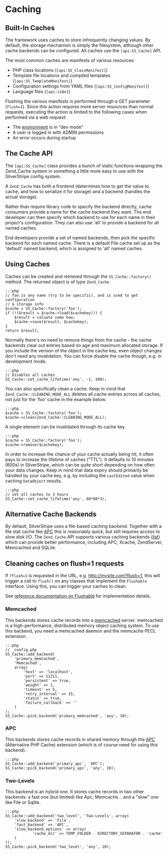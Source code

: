 # Caching

## Built-In Caches

The framework uses caches to store infrequently changing values.
By default, the storage mechanism is simply the filesystem, although
other cache backends can be configured. All caches use the `[api:SS_Cache]` API.

The most common caches are manifests of various resources: 

 * PHP class locations (`[api:SS_ClassManifest]`)
 * Template file locations and compiled templates (`[api:SS_TemplateManifest]`)
 * Configuration settings from YAML files (`[api:SS_ConfigManifest]`)
 * Language files (`[api:i18n]`)

Flushing the various manifests is performed through a GET
parameter (`flush=1`). Since this action requires more server resources than normal requests,
executing the action is limited to the following cases when performed via a web request:

 * The [environment](/topics/environment-management) is in "dev mode"
 * A user is logged in with ADMIN permissions
 * An error occurs during startup

## The Cache API

The `[api:SS_Cache]` class provides a bunch of static functions wrapping the Zend_Cache system 
in something a little more easy to use with the SilverStripe config system.

A `Zend_Cache` has both a frontend (determines how to get the value to cache, 
and how to serialize it for storage) and a backend (handles the actual 
storage).

Rather than require library code to specify the backend directly, cache 
consumers provide a name for the cache backend they want. The end developer 
can then specify which backend to use for each name in their project's
configuration. They can also use 'all' to provide a backend for all named 
caches.

End developers provide a set of named backends, then pick the specific 
backend for each named cache. There is a default File cache set up as the 
'default' named backend, which is assigned to 'all' named caches.

## Using Caches

Caches can be created and retrieved through the `SS_Cache::factory()` method.
The returned object is of type `Zend_Cache`.

	:::php
	// foo is any name (try to be specific), and is used to get configuration 
	// & storage info
	$cache = SS_Cache::factory('foo'); 
	if (!($result = $cache->load($cachekey))) {
		$result = caluate some how;
		$cache->save($result, $cachekey);
	}
	return $result;

Normally there's no need to remove things from the cache - the cache 
backends clear out entries based on age and maximum allocated storage. If you 
include the version of the object in the cache key, even object changes 
don't need any invalidation. You can force disable the cache though,
e.g. in development mode.

	:::php
	// Disables all caches
	SS_Cache::set_cache_lifetime('any', -1, 100);

You can also specifically clean a cache.
Keep in mind that `Zend_Cache::CLEANING_MODE_ALL` deletes all cache
entries across all caches, not just for the 'foo' cache in the example below.

	:::php
	$cache = SS_Cache::factory('foo'); 
	$cache->clean(Zend_Cache::CLEANING_MODE_ALL);

A single element can be invalidated through its cache key.

	:::php
	$cache = SS_Cache::factory('foo');  
	$cache->remove($cachekey);

In order to increase the chance of your cache actually being hit,
it often pays to increase the lifetime of caches ("TTL").
It defaults to 10 minutes (600s) in SilverStripe, which can be
quite short depending on how often your data changes.
Keep in mind that data expiry should primarily be handled by your cache key,
e.g. by including the `LastEdited` value when caching `DataObject` results.

	:::php
	// set all caches to 3 hours
	SS_Cache::set_cache_lifetime('any', 60*60*3);

## Alternative Cache Backends

By default, SilverStripe uses a file-based caching backend.
Together with a file stat cache like [APC](http://us2.php.net/manual/en/book.apc.php) 
this is reasonably quick, but still requires access to slow disk I/O.
The `Zend_Cache` API supports various caching backends ([list](http://framework.zend.com/manual/1.12/en/zend.cache.backends.html))
which can provide better performance, including APC, Xcache, ZendServer, Memcached and SQLite.

## Cleaning caches on flush=1 requests

If `?flush=1` is requested in the URL, e.g. http://mysite.com?flush=1, this will trigger a call to `flush()` on
any classes that implement the `Flushable` interface. Using this, you can trigger your caches to clean.

See [reference documentation on Flushable](/developer_guides/execution_pipeline/flushable/) for implementation details.

### Memcached

This backends stores cache records into a [memcached](http://www.danga.com/memcached/) 
server. memcached is a high-performance, distributed memory object caching system. 
To use this backend, you need a memcached daemon and the memcache PECL extension.

 	:::php
	// _config.php 
	SS_Cache::add_backend(
		'primary_memcached', 
		'Memcached',
		array(
			'host' => 'localhost', 
			'port' => 11211, 
			'persistent' => true, 
			'weight' => 1, 
			'timeout' => 5,
			'retry_interval' => 15, 
			'status' => true, 
			'failure_callback' => '' 
		)
	);
	SS_Cache::pick_backend('primary_memcached', 'any', 10);

### APC

This backends stores cache records in shared memory through the [APC](http://pecl.php.net/package/APC)
 (Alternative PHP Cache) extension (which is of course need for using this backend).

	:::php
	SS_Cache::add_backend('primary_apc', 'APC');
	SS_Cache::pick_backend('primary_apc', 'any', 10);

### Two-Levels

This backend is an hybrid one. It stores cache records in two other backends: 
a fast one (but limited) like Apc, Memcache... and a "slow" one like File or Sqlite.

	:::php
	SS_Cache::add_backend('two_level', 'Two-Levels', array(
		'slow_backend' => 'File',
		'fast_backend' => 'APC',
		'slow_backend_options' => array(
				'cache_dir' => TEMP_FOLDER . DIRECTORY_SEPARATOR . 'cache'
		)
	));
	SS_Cache::pick_backend('two_level', 'any', 10); 
